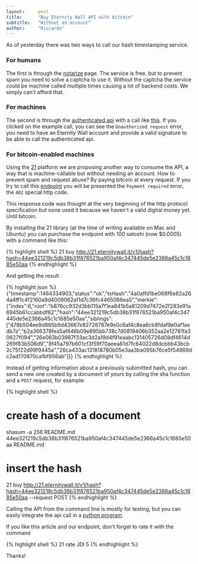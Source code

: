 ```yaml
---
layout:     post
title:      "Buy Eternity Wall API with bitcoin"
subtitle:   "Without an account"
author:     "Riccardo"
---
```


As of yesterday there was two ways to call our hash timestamping service.

### For humans

The first is through the [notarize](http://eternitywall.it/notarize) page.
The service is free, but to prevent spam you need to solve a captcha to use it. Without the captcha the service could be machine called multiple times causing a lot of backend costs. We simply can't afford that.

### For machines

The second is through the [authenticated api](http://eternitywall.it/api#auth) with a call like
[this](http://eternitywall.it/v1/auth/hash/7f066dc8262610339d0407e8dfafc9216b20e35c421785a56b87f28c566d61da?account=1K9gCCHberw6s61H9HiD6D9FtzCgry1bj7&signature=HzBR7t4aZn8L0lMN5ZBbBNzPgz8yi8oZfEMCoJhoOic7Xdh/kxzGxQjDna6IW8JtUeO1Z6xLlrOt8ryjyuJbskw=&challenge=[challenge]).
If you clicked on the example call, you can see the `Unauthorized request` error, you need to have an Eternity Wall account and provide a valid signature to be able to call the authenticated api.

### For bitcoin-enabled machines

Using the [21](https://21.co) platform we are proposing another way to consume the API, a way that is machine-callable but without needing an account. How to prevent spam and request abuse? By paying bitcoin at every request.
If you try to call this [endpoint](http://21.eternitywall.it/v1/hash?hash=44ee321219c5db38b31f876521ba950af4c347445de5e2366a45c1c1685e50aa) you will be presented the `Payment required` error, the `402` special http code.

This response code was thought at the very beginning of the http protocol specification but none used it because we haven't a valid digital money yet. Until bitcoin.

By installing the 21 library (at the time of writing available on Mac and Ubuntu) you can purchase the endpoint with 100 satoshi (now $0.0005) with a command like this:

{% highlight shell %}
21 buy http://21.eternitywall.it/v1/hash?hash=44ee321219c5db38b31f876521ba950af4c347445de5e2366a45c1c1685e50aa
{% endhighlight %}

And getting the result

{% highlight json %}
{"timestamp":1464334903,"status":"ok","txHash":"4a0affd1be068f6e82a264a4ff1c4f2160a9d4009062a11d7c36fc4465086ea5","merkle":{"index":6,"root":"b876cc932d3bb115a7f1ea841b5a81209d7472e2f283e91a6945b61ccabbdf62","hash":"44ee321219c5db38b31f876521ba950af4c347445de5e2366a45c1c1685e50aa","siblings":["478b504ee9d865b9d43667e82728787e9e0c6af4c8ea6cb8fdaf9e0af1aedb7a","b2a366378fea5af446b09e695bb738c7d0819406b352aa2e12781fa30627f094","26e083b03987f33ac3d2a19d4f91eaabc131405726d08df4614d269f83b506d9","8f45a797b601cf3f59f70aeea81d7fc64022d8dcbbb43bcb2c75f22d99f9445a","26ca433ac131818780b05e3aa3ba095b76ce5f54869dc2ad170870ca1bf856ab"]}}
{% endhighlight %}

Instead of getting information about a previously subimitted hash, you can send a new one created by a document of yours by calling the sha function and a `POST` request, for example:

{% highlight shell %}
# create hash of a document
shasum -a 256 README.md
44ee321219c5db38b31f876521ba950af4c347445de5e2366a45c1c1685e50aa  README.md

# insert the hash
21 buy http://21.eternitywall.it/v1/hash?hash=44ee321219c5db38b31f876521ba950af4c347445de5e2366a45c1c1685e50aa --request POST
{% endhighlight %}


Calling the API from the command line is mostly for testing, but you can easily integrate the api call in a [python program](http://21.eternitywall.it/client).

If you like this article and our endpoint, don't forget to rate it with the command

{% highlight shell %}
21 rate JDl 5
{% endhighlight %}

Thanks!
